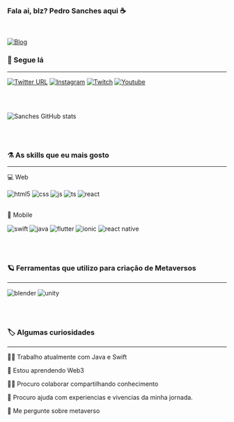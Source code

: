 ### Fala ai, blz? Pedro Sanches aqui ☕

<br/>

[![Blog](https://img.shields.io/website?label=PedroSanches.com.br&style=for-the-badge&url=https://pedrosanches.com.br/)](https://pedrosanches.com.br)

### 🤟 Segue lá

---

[![Twitter URL](https://img.shields.io/badge/twitter-1DA1F2?style=for-the-badge&logo=twitter&logoColor=white)](https://twitter.com/sanchesverso)
[![Instagram](https://img.shields.io/badge/Instagram-E1306C?style=for-the-badge&logo=instagram&logoColor=white)](https://instagram.com/sanchesverso)
[![Twitch](https://img.shields.io/badge/Twitch-9146FF?style=for-the-badge&logo=twitch&logoColor=white)](https://twitch.tv/sanchesverso)
[![Youtube](https://img.shields.io/badge/YouTube-FF0000?style=for-the-badge&logo=youtube&logoColor=white)](https://www.youtube.com/channel/UCPeVqHjpa3ksnhuuqx25BAg)

<br/><br/>

![Sanches GitHub stats](https://github-readme-stats.vercel.app/api?username=sanchesverse&show_icons=true&theme=vision-friendly-dark&count_private=true)

<br/><br/>

<div style style="display: inline_block;">

  ### ⚗️ As **skills** que eu mais gosto

---

 💻 Web

  <img align="center" alt="html5" src="https://img.shields.io/badge/HTML5-E34F26?style=for-the-badge&logo=html5&logoColor=white" />
  <img align="center" alt="css" src="https://img.shields.io/badge/CSS3-1572B6?style=for-the-badge&logo=css3&logoColor=white" />
  <img align="center" alt="js" src="https://img.shields.io/badge/JavaScript-F7DF1E?style=for-the-badge&logo=javascript&logoColor=black" />
  <img align="center" alt="ts" src="https://img.shields.io/badge/TypeScript-007ACC?style=for-the-badge&logo=typescript&logoColor=white" />
  <img align="center" alt="react" src="https://img.shields.io/badge/React-20232A?style=for-the-badge&logo=react&logoColor=61DAFB" />
  <br/><br/>

 📱 Mobile

  <img align="center" alt="swift" src="https://img.shields.io/badge/Swift-FA7343?style=for-the-badge&logo=swift&logoColor=white" />
  <img align="center" alt="java" src="https://img.shields.io/badge/Java-ED8B00?style=for-the-badge&logo=java&logoColor=white" />
  <img align="center" alt="flutter" src="https://img.shields.io/badge/Flutter-02569B?style=for-the-badge&logo=flutter&logoColor=white" />
  <img align="center" alt="ionic" src="https://img.shields.io/badge/Ionic-3880FF?style=for-the-badge&logo=ionic&logoColor=white" />
  <img align="center" alt="react native" src="https://img.shields.io/badge/React_Native-20232A?style=for-the-badge&logo=react&logoColor=61DAFB" />

  <br/><br/>

  ### 🪐 Ferramentas que utilizo para criação de **Metaversos**

---

  <img align="center" alt="blender" src="https://img.shields.io/badge/blender-%23F5792A.svg?style=for-the-badge&logo=blender&logoColor=white" />
  <img align="center" alt="unity" src="https://img.shields.io/badge/Unity-100000?style=for-the-badge&logo=unity&logoColor=white" />

  <br/><br/>

</div>

### 🏷️ Algumas curiosidades

---

👩‍💻 Trabalho atualmente com Java e Swift

🧠 Estou aprendendo Web3

👯‍♀️ Procuro colaborar compartilhando conhecimento

🤔 Procuro ajuda com experiencias e vivencias da minha jornada.

💬 Me pergunte sobre metaverso


